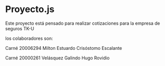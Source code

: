 # Proyecto.js

Este proyecto está pensado para realizar cotizaciones para la empresa de seguros TK-U

los colaboradores son:

Carné 20006294
Milton Estuardo Crisóstomo Escalante

Carné 20000261
Velásquez Galindo Hugo Rovidio
